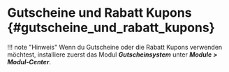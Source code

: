 # Gutscheine und Rabatt Kupons {#gutscheine_und_rabatt_kupons}

!!! note "Hinweis" 
	 Wenn du Gutscheine oder die Rabatt Kupons verwenden möchtest, installiere zuerst das Modul _**Gutscheinsystem**_ unter _**Module \> Modul-Center**_.



